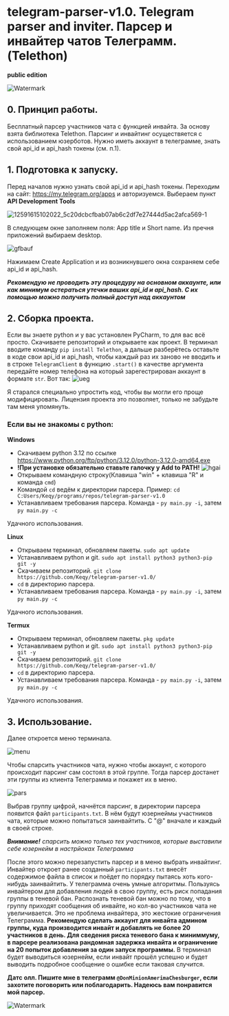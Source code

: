 # telegram-parser-v1.0. Telegram parser and inviter. Парсер и инвайтер чатов Телеграмм. (Telethon) 
__public edition__

![Watermark](https://github.com/Keqy/telegram-parser-v1.0/assets/96333229/ecfd2932-1ab6-4e6a-9e25-d2979177ab9c)

## 0. Принцип работы.
Бесплатный парсер участников чата с функцией инвайта. За основу взята библиотека Telethon. Парсинг и инвайтинг осуществяется с использованием юзерботов. Нужно иметь аккаунт в телеграмме, знать свой api_id и api_hash токены (см. п.1).
## 1. Подготовка к запуску.


Перед началов нужно узнать свой api_id и api_hash токены. Переходим на сайт: https://my.telegram.org/apps и авторизуемся. Выбераем пункт __API Development Tools__

![12591615102022_5c20dcbcfbab07ab6c2df7e27444d5ac2afca569-1](https://github.com/Keqy/telegram-parser-v1.0/assets/96333229/f491f112-d2e8-4576-a91e-3572de5d84ff)


В следующем окне заполняем поля: App title и Short name. Из пречня приложений выбираем desktop.

![gfbauf](https://github.com/Keqy/telegram-parser-v1.0/assets/96333229/9e3379c3-a37e-4d8a-a246-b3f86fa478a5)

Нажимаем Create Application и из возникнувшего окна сохраняем себе api_id и api_hash. 

__*Рекомендую не проводить эту процедуру на основном аккаунте, или как минимум остераться утечки ваших api_id и api_hash. C их помощью можно получить полный доступ над аккаунтом*__


## 2. Сборка проекта.


Если вы знаете python и у вас установлен PyCharm, то для вас всё просто. Скачиваете репозиторий и открываете как проект. В терминал вводите команду
``` pip install Telethon ```, а дальше разберётесь оставьте в коде свои api_id и api_hash, чтобы каждый раз их заново не вводить и в строке ```TelegramClient``` в функцию ```.start()``` в качестве аргумента передайте номер телефона на который зарегестрирован аккаунт в формате ```str```. Вот так: 
![ueg](https://github.com/Keqy/telegram-parser-v1.0/assets/96333229/dd29e9d5-d213-4689-b7bf-e5aed0f4eb26)



Я старался специально упростить код, чтобы вы могли его проще модифицировать. Лицензия проекта это позволяет, только не забудьте там меня упомянуть. 

### Если вы не знакомы с python:
__Windows__
* Скачиваем python 3.12 по ссылке https://www.python.org/ftp/python/3.12.0/python-3.12.0-amd64.exe
* __!При установке обязательно ставьте галочку у Add to PATH!__ ![hgai](https://github.com/Keqy/telegram-parser-v1.0/assets/96333229/60b2e9b6-5f80-4304-bfe4-c7bc6c8222e7)
* Открываем командную строку(Клавиша "win" + клавиша "R" и команда ```cmd```)
* Командой ```cd``` ведём к директории парсера. Пример: ```cd C:Users/Keqy/programs/repos/telegram-parser-v1.0```
* Устанавливаем требования парсера. Команда - ```py main.py -i```, затем ```py main.py -c```
 
Удачного использования.


__Linux__
* Открываем терминал, обновляем пакеты. ```sudo apt update```
* Устанавливаем python и git. ```sudo apt install python3 python3-pip git -y```
* Скачиваем репозиторий. ```git clone https://github.com/Keqy/telegram-parser-v1.0/```
* ```cd``` в директорию парсера.
* Устанавливаем требования парсера. Команда - ```py main.py -i```, затем ```py main.py -c```

Удачного использования.

__Termux__
* Открываем терминал, обновляем пакеты. ```pkg update```
* Устанавливаем python и git. ```sudo apt install python3 python3-pip git -y```
* Скачиваем репозиторий. ```git clone https://github.com/Keqy/telegram-parser-v1.0/```
* ```cd``` в директорию парсера.
* Устанавливаем требования парсера. Команда - ```py main.py -i```, затем ```py main.py -c```

Удачного использования.

## 3. Использование.
Далее откроется меню терминала. 

![menu](https://github.com/Keqy/telegram-parser-v1.0/assets/96333229/dd03bd8b-6b23-404b-8534-77ed183f8892)

Чтобы спарсить участников чата, нужно чтобы аккаунт, с которого происходит парсинг сам состоял в этой группе. Тогда парсер достанет эти группы из клиента Телеграмма и покажет их в меню. 

![pars](https://github.com/Keqy/telegram-parser-v1.0/assets/96333229/fa775ecc-d300-47ac-9a68-05e40f457994)

Выбрав группу цифрой, начнётся парсинг, в директории парсера появится файл ```participants.txt```. В нём будут юзернеймы участников чата, которые можно попытаться заинвайтить. С "@" вначале и каждый в своей строке. 

__*Внимание!*__ *спарсить можно только тех участников, которые выставили себе юзернейм в настрйоках Телеграмма*

После этого можно перезапустить парсер и в меню выбрать инвайтинг. Инвайтер откроет ранее созданный ```participants.txt``` внесёт содержимое файла в список и поёдет по порядку пытаясь хоть кого-нибудь заинвайтить. У телеграмма очень умные алгоритмы. Пользуясь инвайтером для добавления людей в свою группу, есть риск попадания группы в теневой бан. Распознать теневой бан можно по тому, что в группу приходят сообщения об инвайте, но кол-во участников чата не увеличивается. Это не проблема инвайтера, это жестокие ограничения Телеграмма. __Рекомендую сделать аккаунт для инвайта админом группы, куда производится инвайт и добавлять не более 20 участников в день. Для сведения риска теневого бана к миниммуму, в парсере реализована рандомная задержка инвайта и ограничение на 20 попыток добавления за один запуск программы.__ В терминал будет выводиться юзернейм, если инвайт прошёл успешно и будет выводить подробное сообщение о ошибке если таковая случится.

__Датс олл. Пишите мне в телеграмм ```@DonMinionAmerimaChesburger```, если захотите поговорить или поблагодарить. Надеюсь вам понравится мой парсер.__


![Watermark](https://github.com/Keqy/telegram-parser-v1.0/assets/96333229/5448857d-dafd-451e-976d-e979a7925973)
